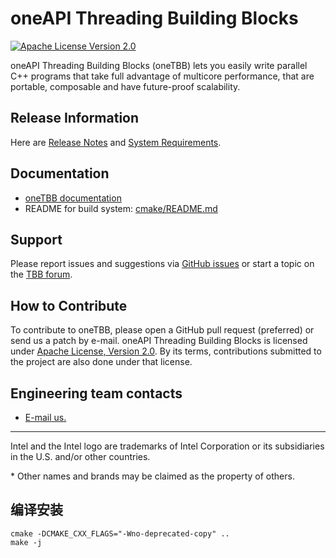# oneAPI Threading Building Blocks
[![Apache License Version 2.0](https://img.shields.io/badge/license-Apache_2.0-green.svg)](LICENSE.txt)

oneAPI Threading Building Blocks (oneTBB) lets you easily write parallel C++ programs that take
full advantage of multicore performance, that are portable, composable and have future-proof scalability.

## Release Information
Here are [Release Notes]( https://software.intel.com/en-us/articles/intel-oneapi-threading-building-blocks-release-notes) and
[System Requirements](https://software.intel.com/en-us/articles/intel-oneapi-threading-building-blocks-system-requirements).

## Documentation
* [oneTBB documentation](https://software.intel.com/en-us/oneapi-tbb-documentation)
* README for build system: [cmake/README.md](cmake/README.md)

## Support
Please report issues and suggestions via
[GitHub issues](https://github.com/oneapi-src/oneTBB/issues) or start a topic on the
[TBB forum](http://software.intel.com/en-us/forums/intel-threading-building-blocks/).

## How to Contribute
To contribute to oneTBB, please open a GitHub pull request (preferred) or send us a patch by e-mail.
oneAPI Threading Building Blocks is licensed under [Apache License, Version 2.0](LICENSE.txt).
By its terms, contributions submitted to the project are also done under that license.

## Engineering team contacts
* [E-mail us.](mailto:inteltbbdevelopers@intel.com)

------------------------------------------------------------------------
Intel and the Intel logo are trademarks of Intel Corporation or its subsidiaries in the U.S. and/or other countries.

\* Other names and brands may be claimed as the property of others.

## 编译安装

```
cmake -DCMAKE_CXX_FLAGS="-Wno-deprecated-copy" ..
make -j
```

